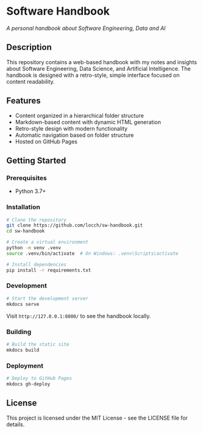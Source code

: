 # Software Handbook

*A personal handbook about Software Engineering, Data and AI*

## Description

This repository contains a web-based handbook with my notes and insights about Software Engineering, Data Science, and Artificial Intelligence. The handbook is designed with a retro-style, simple interface focused on content readability.

## Features

- Content organized in a hierarchical folder structure
- Markdown-based content with dynamic HTML generation
- Retro-style design with modern functionality
- Automatic navigation based on folder structure
- Hosted on GitHub Pages

## Getting Started

### Prerequisites

- Python 3.7+

### Installation

```bash
# Clone the repository
git clone https://github.com/locch/sw-handbook.git
cd sw-handbook

# Create a virtual environment
python -m venv .venv
source .venv/bin/activate  # On Windows: .venv\Scripts\activate

# Install dependencies
pip install -r requirements.txt
```

### Development

```bash
# Start the development server
mkdocs serve
```

Visit `http://127.0.0.1:8000/` to see the handbook locally.

### Building

```bash
# Build the static site
mkdocs build
```

### Deployment

```bash
# Deploy to GitHub Pages
mkdocs gh-deploy
```

## License

This project is licensed under the MIT License - see the LICENSE file for details.